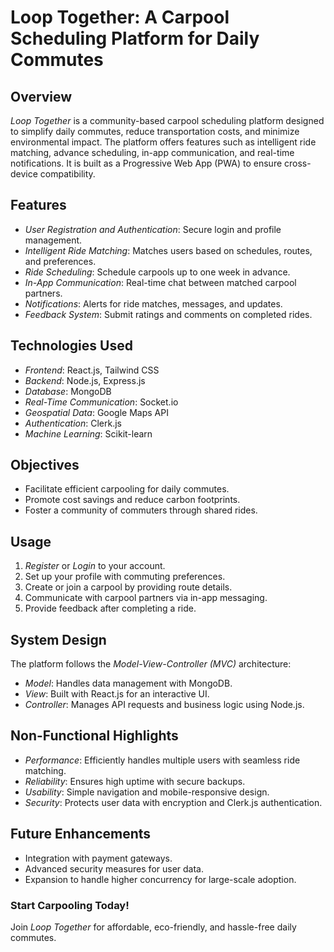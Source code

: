 # Loop Together: A Carpool Scheduling Platform for Daily Commutes

## Overview

*Loop Together* is a community-based carpool scheduling platform designed to simplify daily commutes, reduce transportation costs, and minimize environmental impact. The platform offers features such as intelligent ride matching, advance scheduling, in-app communication, and real-time notifications. It is built as a Progressive Web App (PWA) to ensure cross-device compatibility.

## Features

- *User Registration and Authentication*: Secure login and profile management.
- *Intelligent Ride Matching*: Matches users based on schedules, routes, and preferences.
- *Ride Scheduling*: Schedule carpools up to one week in advance.
- *In-App Communication*: Real-time chat between matched carpool partners.
- *Notifications*: Alerts for ride matches, messages, and updates.
- *Feedback System*: Submit ratings and comments on completed rides.

## Technologies Used

- *Frontend*: React.js, Tailwind CSS
- *Backend*: Node.js, Express.js
- *Database*: MongoDB
- *Real-Time Communication*: Socket.io
- *Geospatial Data*: Google Maps API
- *Authentication*: Clerk.js
- *Machine Learning*: Scikit-learn

## Objectives

- Facilitate efficient carpooling for daily commutes.
- Promote cost savings and reduce carbon footprints.
- Foster a community of commuters through shared rides.   

## Usage

1. *Register* or *Login* to your account.
2. Set up your profile with commuting preferences.
3. Create or join a carpool by providing route details.
4. Communicate with carpool partners via in-app messaging.
5. Provide feedback after completing a ride.

## System Design

The platform follows the *Model-View-Controller (MVC)* architecture:
- *Model*: Handles data management with MongoDB.
- *View*: Built with React.js for an interactive UI.
- *Controller*: Manages API requests and business logic using Node.js.
  
## Non-Functional Highlights

   - *Performance*: Efficiently handles multiple users with seamless ride matching.
   - *Reliability*: Ensures high uptime with secure backups.
   - *Usability*: Simple navigation and mobile-responsive design.
   - *Security*: Protects user data with encryption and Clerk.js authentication.
    
## Future Enhancements

- Integration with payment gateways.
- Advanced security measures for user data.
- Expansion to handle higher concurrency for large-scale adoption.

### Start Carpooling Today!
Join *Loop Together* for affordable, eco-friendly, and hassle-free daily commutes.
